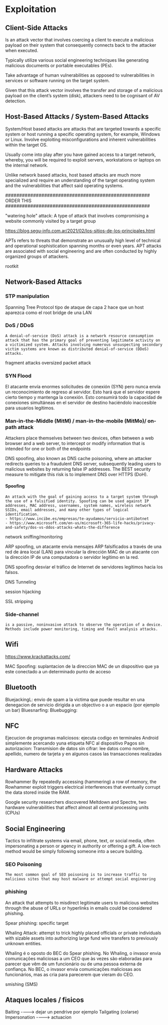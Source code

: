 # Exploitation



## Client-Side Attacks
Is an attack vector that involves coercing a client to execute a malicious payload on their system that consequently connects back to the attacker when executed.

Typically utilize various social engineering techniques like generating malicious documents or portable executables (PEs).

Take advantage of human vulnerabilities as opposed to vulnerabilities in services or software running on the target system.


Given that this attack vector involves the transfer and storage of a malicious payload on the client’s system (disk), attackers need to be cognisant of AV detection.






## Host-Based Attacks / System-Based Attacks

System/Host based attacks are attacks that are targeted towards a specific system or host running a specific operating system, for example, Windows or Linux. Involve exploiting misconfigurations and inherent vulnerabilities within the target OS.

Usually come into play after you have gained access to a target network, whereby, you will be required to exploit servers, workstations or laptops on the internal network.

Unlike network based attacks, host based attacks are much more specialized and require an understanding of the target operating system and the vulnerabilities that affect said operating systems.











####################################################
ORDER THIS
####################################################



"watering hole" attack: A type of attack that involves compromising a website commonly visited by a target group





https://blog.segu-info.com.ar/2021/02/los-sitios-de-los-principales.html

APTs
	refers to threats that demonstrate an unusually high level of technical and operational sophistication spanning months or even years. APT attacks are associated with social engineering and are often conducted by highly organized groups of attackers.
	
	
rootkit















## Network-Based Attacks


### STP manipulation
Spanning Tree Protocol
tipo de ataque de capa 2 hace que un host aparezca como el root bridge de una LAN



### DoS / DDoS
	A denial-of-service (DoS) attack is a network resource consumption attack that has the primary goal of preventing legitimate activity on a victimized system. Attacks involving numerous unsuspecting secondary victim systems are known as distributed denial-of-service (DDoS) attacks. 
fragment attacks
oversized packet attack


### SYN Flood
El atacante envía enormes solicitudes de conexión (SYN) pero nunca envía un reconocimiento de regreso al servidor. Esto hará que el servidor espere cierto tiempo y mantenga la conexión. Esto consumirá todo la capacidad de conexiones simultáneas en el servidor de destino haciéndolo inaccesible para usuarios legítimos.




###  Man-in-the-Middle (MitM) / man-in-the-mobile (MitMo)/ on-path attack

Attackers place themselves between two devices, often between a web browser and a web server, to intercept or modify information that is intended for one or both of the endpoints

DNS spoofing, also known as DNS cache poisoning, where an attacker redirects queries to a fraudulent DNS server, subsequently leading users to malicious websites by returning false IP addresses. The BEST security measure to mitigate this risk is to implement DNS over HTTPS (DoH).



#### Spoofing

	An attack with the goal of gaining access to a target system through the use of a falsified identity. Spoofing can be used against IP addresses, MAC address, usernames, system names, wireless network SSIDs, email addresses, and many other types of logical identification.
	- https://www.incibe.es/empresas/te-ayudamos/servicio-antibotnet
	- https://www.microsoft.com/en-us/microsoft-365-life-hacks/privacy-and-safety/dos-vs-ddos-attacks-whats-the-difference
	
network sniffing/monitoring

ARP spoofing,
	un atacante envía mensajes ARP falsificados a través de una red de área local (LAN) para vincular la dirección MAC de un atacante con la dirección IP de una computadora o servidor legítimo en la red.

DNS spoofing
	 desviar el tráfico de Internet de servidores legítimos hacia los falsos.
	 
DNS Tunneling

session hijacking

SSL stripping






### Side-channel
	is a passive, noninvasive attack to observe the operation of a device. Methods include power monitoring, timing and fault analysis attacks.














## Wifi

https://www.krackattacks.com/

MAC Spoofing: suplantacion de la direccion MAC de un dispositivo que ya este conectado a un determinado punto de acceso

## Bluetooth
BluejackingL: envio de spam a la victima que puede resultar en una denegacion de servicio dirigida a un objectivo o a un espacio (por ejemplo un bar)
Bluesnarfing: 
Bluebugging:

## NFC
Ejecucion de programas maliciosos: ejecuta codigo en terminales Android simplemente acercando yuna etiqueta NFC al dispositivo
Pagos sin autorizacion:
Transmision de datos sin cifrar: lee datos como nombre, apellido, numero de tarjeta y en algunos casos las transacciones realizadas





















## Hardware Attacks

Rowhammer
	By repeatedly accessing (hammering) a row of memory, the Rowhammer exploit triggers electrical interferences that eventually corrupt the data stored inside the RAM.


Google security researchers discovered Meltdown and Spectre, two hardware vulnerabilities that affect almost all central processing units (CPUs)
























## Social Engineering
Tactics to infiltrate systems via email, phone, text, or social media, often impersonating a person or agency in authority or offering a gift. A low-tech method would be simply following someone into a secure building. 

### SEO Poisoning
	The most common goal of SEO poisoning is to increase traffic to malicious sites that may host malware or attempt social engineering

### phishing
An attack that attempts to misdirect legitimate users to malicious websites through the abuse of URLs or hyperlinks in emails could be considered phishing.

Spear phishing: specific target

Whaling Attack:  attempt to trick highly placed officials or private individuals with sizable assets into authorizing large fund wire transfers to previously unknown entities.


Whaling é o oposto do BEC do Spear phishing. No Whaling, o invasor envia comunicações maliciosas a um CEO que às vezes são elaboradas para parecer que vêm de um funcionário ou de uma pessoa externa de confiança. No BEC, o invasor envia comunicações maliciosas aos funcionários, mas as cria para parecerem que vieram do CEO.





smishing (SMS)


## Ataques locales / fisicos

Baiting ----> dejar un pendrive por ejemplo
Tailgating (colarse)
Impersonation ----> actuacion


